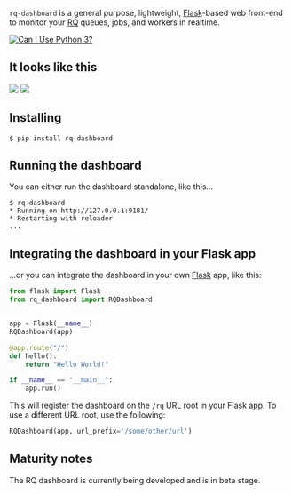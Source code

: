`rq-dashboard` is a general purpose, lightweight, [Flask][flask]-based web
front-end to monitor your [RQ][rq] queues, jobs, and workers in realtime.

 [![Can I Use Python 3?](https://caniusepython3.com/project/rq-dashboard.svg)](https://caniusepython3.com/project/rq-dashboard)


## It looks like this

![](https://cloud.github.com/downloads/nvie/rq-dashboard/scrot_high.png)
![](https://cloud.github.com/downloads/nvie/rq-dashboard/scrot_failed.png)


## Installing

```console
$ pip install rq-dashboard
```

## Running the dashboard

You can either run the dashboard standalone, like this...

```console
$ rq-dashboard
* Running on http://127.0.0.1:9181/
* Restarting with reloader
...
```


## Integrating the dashboard in your Flask app

...or you can integrate the dashboard in your own [Flask][flask] app, like
this:

```python
from flask import Flask
from rq_dashboard import RQDashboard


app = Flask(__name__)
RQDashboard(app)

@app.route("/")
def hello():
    return "Hello World!"

if __name__ == "__main__":
    app.run()
```

This will register the dashboard on the `/rq` URL root in your Flask app.  To
use a different URL root, use the following:

```python
RQDashboard(app, url_prefix='/some/other/url')
```


## Maturity notes

The RQ dashboard is currently being developed and is in beta stage.



[flask]: http://flask.pocoo.org/
[rq]: http://python-rq.org/
